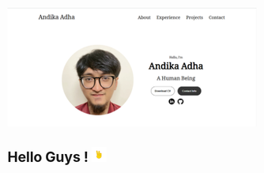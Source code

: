 ![gambar1](/assets/readme1.png)

<h1>Hello Guys ! <img src="/assets/peace.gif" width="30px" height="30px"/></h1>